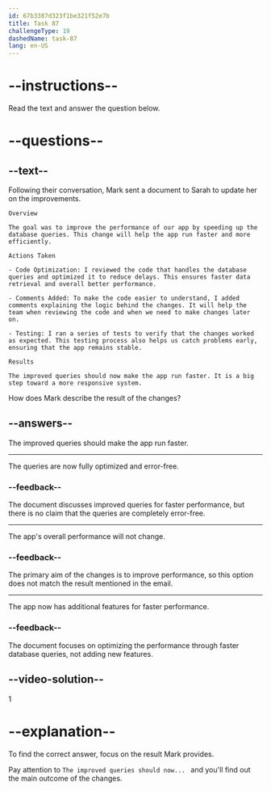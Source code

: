 ```yaml
---
id: 67b3387d323f1be321f52e7b
title: Task 87
challengeType: 19
dashedName: task-87
lang: en-US
---
```


<!-- READING -->

# --instructions--

Read the text and answer the question below.

# --questions--

## --text--

Following their conversation, Mark sent a document to Sarah to update her on the improvements.

`Overview`

`The goal was to improve the performance of our app by speeding up the database queries. This change will help the app run faster and more efficiently.`

`Actions Taken`

`- Code Optimization: I reviewed the code that handles the database queries and optimized it to reduce delays. This ensures faster data retrieval and overall better performance.`

`- Comments Added: To make the code easier to understand, I added comments explaining the logic behind the changes. It will help the team when reviewing the code and when we need to make changes later on.`

`- Testing: I ran a series of tests to verify that the changes worked as expected. This testing process also helps us catch problems early, ensuring that the app remains stable.`

`Results`

`The improved queries should now make the app run faster. It is a big step toward a more responsive system.`

How does Mark describe the result of the changes?

## --answers--

The improved queries should make the app run faster.

---

The queries are now fully optimized and error-free.

### --feedback--

The document discusses improved queries for faster performance, but there is no claim that the queries are completely error-free.

---

The app's overall performance will not change.

### --feedback--

The primary aim of the changes is to improve performance, so this option does not match the result mentioned in the email.

---

The app now has additional features for faster performance.

### --feedback--

The document focuses on optimizing the performance through faster database queries, not adding new features.

## --video-solution--

1

# --explanation--  

To find the correct answer, focus on the result Mark provides.  

Pay attention to `The improved queries should now... ` and you'll find out the main outcome of the changes.  
